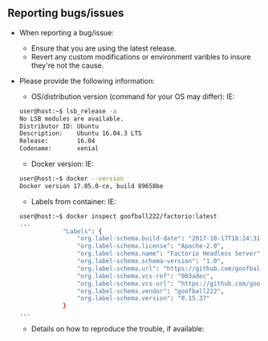 ## Reporting bugs/issues

* When reporting a bug/issue:
    * Ensure that you are using the latest release.
    * Revert any custom modifications or environment varibles to insure they're not the cause.

* Please provide the following information:
    * OS/distribution version (command for your OS may differ):
    IE:
    ```bash
    user@host:~$ lsb_release -a
    No LSB modules are available.
    Distributor ID: Ubuntu
    Description:    Ubuntu 16.04.3 LTS
    Release:        16.04
    Codename:       xenial
    ```

    * Docker version:
    IE:
    ```bash
    user@host:~$ docker --version
    Docker version 17.05.0-ce, build 89658be
    ```

    * Labels from container:
    IE:
    ```bash
    user@host:~$ docker inspect goofball222/factorio:latest
    ...
                "Labels": {
                    "org.label-schema.build-date": "2017-10-17T18:24:31Z",
                    "org.label-schema.license": "Apache-2.0",
                    "org.label-schema.name": "Factorio Headless Server",
                    "org.label-schema.schema-version": "1.0",
                    "org.label-schema.url": "https://github.com/goofball222/factorio",
                    "org.label-schema.vcs-ref": "003adec",
                    "org.label-schema.vcs-url": "https://github.com/goofball222/factorio.git",
                    "org.label-schema.vendor": "goofball222",
                    "org.label-schema.version": "0.15.37"
                }
    ...
    ```

    * Details on how to reproduce the trouble, if available:
